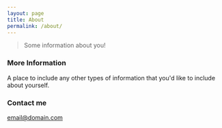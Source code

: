 ```yaml
---
layout: page
title: About
permalink: /about/
---
```


<blockquote>Some information about you!</blockquote>

### More Information

A place to include any other types of information that you'd like to include about yourself.

### Contact me

[email@domain.com](mailto:email@domain.com)
